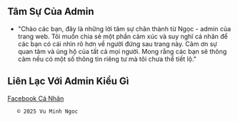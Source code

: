 ## Tâm Sự Của Admin

- "Chào các bạn, đây là những lời tâm sự chân thành từ Ngọc - admin của trang web. Tôi muốn chia sẻ một phần cảm xúc và suy nghĩ cá nhân để các bạn có cái nhìn rõ hơn về người đứng sau trang này. Cảm ơn sự quan tâm và ủng hộ của tất cả mọi người. Mong rằng các bạn sẽ thông cảm nếu có một số thông tin riêng tư mà tôi chưa thể tiết lộ."

## Liên Lạc Với Admin Kiểu Gì
 [Facebook Cá Nhân](https://www.facebook.com/share/1AiGXfGsXQ/?mibextid=wwXIfr)


       ©️ 2025 Vu Minh Ngoc

